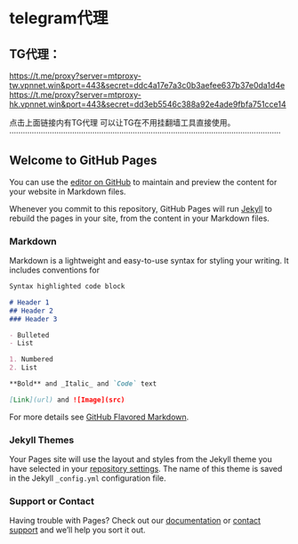 # telegram代理
## TG代理：
https://t.me/proxy?server=mtproxy-tw.vpnnet.win&port=443&secret=ddc4a17e7a3c0b3aefee637b37e0da1d4e
https://t.me/proxy?server=mtproxy-hk.vpnnet.win&port=443&secret=dd3eb5546c388a92e4ade9fbfa751cce14

点击上面链接内有TG代理 可以让TG在不用挂翻墙工具直接使用。
·························································································································
## Welcome to GitHub Pages

You can use the [editor on GitHub](https://github.com/1187558419/first-visit/edit/master/README.md) to maintain and preview the content for your website in Markdown files.

Whenever you commit to this repository, GitHub Pages will run [Jekyll](https://jekyllrb.com/) to rebuild the pages in your site, from the content in your Markdown files.

### Markdown

Markdown is a lightweight and easy-to-use syntax for styling your writing. It includes conventions for

```markdown
Syntax highlighted code block

# Header 1
## Header 2
### Header 3

- Bulleted
- List

1. Numbered
2. List

**Bold** and _Italic_ and `Code` text

[Link](url) and ![Image](src)
```

For more details see [GitHub Flavored Markdown](https://guides.github.com/features/mastering-markdown/).

### Jekyll Themes

Your Pages site will use the layout and styles from the Jekyll theme you have selected in your [repository settings](https://github.com/1187558419/first-visit/settings). The name of this theme is saved in the Jekyll `_config.yml` configuration file.

### Support or Contact

Having trouble with Pages? Check out our [documentation](https://help.github.com/categories/github-pages-basics/) or [contact support](https://github.com/contact) and we’ll help you sort it out.

